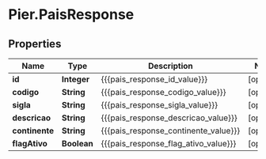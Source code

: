 # Pier.PaisResponse

## Properties
Name | Type | Description | Notes
------------ | ------------- | ------------- | -------------
**id** | **Integer** | {{{pais_response_id_value}}} | [optional] 
**codigo** | **String** | {{{pais_response_codigo_value}}} | [optional] 
**sigla** | **String** | {{{pais_response_sigla_value}}} | [optional] 
**descricao** | **String** | {{{pais_response_descricao_value}}} | [optional] 
**continente** | **String** | {{{pais_response_continente_value}}} | [optional] 
**flagAtivo** | **Boolean** | {{{pais_response_flag_ativo_value}}} | [optional] 


